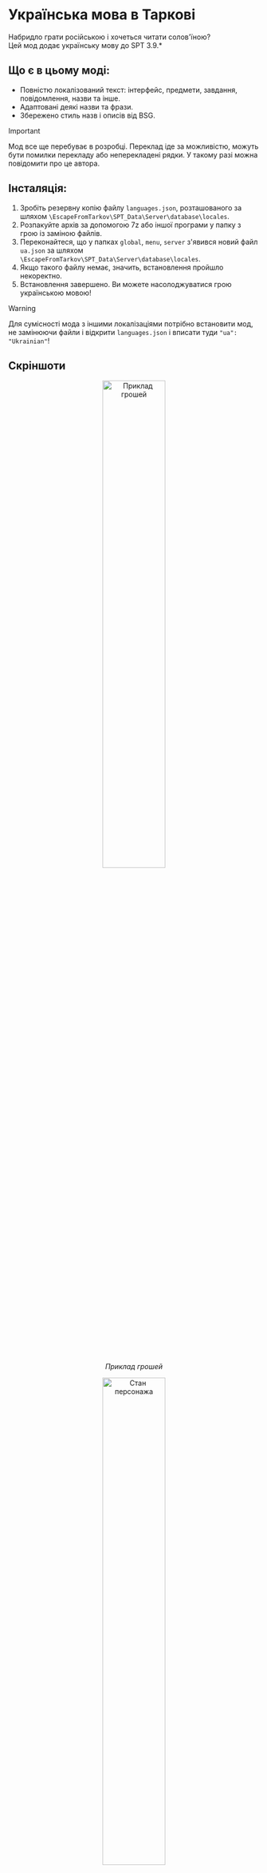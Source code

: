 # Українська мова в Таркові

Набридло грати російською і хочеться читати солов'їною?  
Цей мод додає українську мову до SPT 3.9.*

## Що є в цьому моді:

- Повністю локалізований текст: інтерфейс, предмети, завдання, повідомлення, назви та інше.
- Адаптовані деякі назви та фрази.
- Збережено стиль назв і описів від BSG.


> [!IMPORTANT]
> Мод все ще перебуває в розробці. Переклад іде за можливістю, можуть бути помилки перекладу або неперекладені рядки. У такому разі можна повідомити про це автора.

## Інсталяція:

1. Зробіть резервну копію файлу `languages.json`, розташованого за шляхом `\EscapeFromTarkov\SPT_Data\Server\database\locales`.
2. Розпакуйте архів за допомогою 7z або іншої програми у папку з грою із заміною файлів.
3. Переконайтеся, що у папках `global`, `menu`, `server` з'явився новий файл `ua.json` за шляхом `\EscapeFromTarkov\SPT_Data\Server\database\locales`.
4. Якщо такого файлу немає, значить, встановлення пройшло некоректно.
5. Встановлення завершено. Ви можете насолоджуватися грою українською мовою!

> [!WARNING]  
> Для сумісності мода з іншими локалізаціями потрібно встановити мод, не замінюючи файли і відкрити `languages.json` і вписати туди `"ua": "Ukrainian"`!

## Скріншоти

<p align="center">
  <img src="https://github.com/user-attachments/assets/ad9c31dd-0409-45de-bf19-5a5133727109" alt="Приклад грошей" width="50%">
</p>
<p align="center">
  <em>Приклад грошей</em>
</p>

<p align="center">
  <img src="https://github.com/user-attachments/assets/6e8c920e-0482-4d27-b0f7-1bfc2d95d2fc" alt="Стан персонажа" width="50%">
</p>
<p align="center">
  <em>Стан персонажа</em>
</p>

<p align="center">
  <img src="https://github.com/user-attachments/assets/536bfc99-866d-4b41-9081-5b7d0eb8d48f" alt="Навички" width="50%">
</p>
<p align="center">
  <em>Навички</em>
</p>

<p align="center">
  <img src="https://github.com/user-attachments/assets/8b6a6adc-9836-4cb3-9c8d-cf47a7087b7d" alt="Скупник" width="50%">

</p>
<p align="center">
  <em>Скупник (Лахмiтник)</em>
</p>

<p align="center">
  <img src="https://github.com/user-attachments/assets/2deb457b-7b74-49ed-b5e9-9f0782d6ded7" alt="Головне меню" width="50%">
</p>
<p align="center">
  <em>Головне меню</em>
</p>


